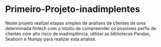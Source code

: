 # Primeiro-Projeto-inadimplentes
Neste projeto realizei etapas simples de análises de clientes de uma determinada fintech com o intuito de compreender os possíveis perfis de clientes com alto risco de inadimplência, utilizei as bibliotecas Pandas, Seaborn e Numpy para realizar esta análise.

